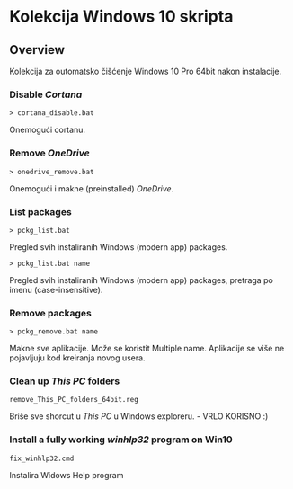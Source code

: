# Kolekcija Windows 10 skripta

## Overview

Kolekcija za outomatsko čišćenje Windows 10 Pro 64bit nakon instalacije.

### Disable *Cortana*

    > cortana_disable.bat
	
Onemogući cortanu.

### Remove *OneDrive*

	> onedrive_remove.bat

Onemogući i makne (preinstalled) *OneDrive*. 

### List packages

    > pckg_list.bat
	
Pregled svih instaliranih Windows (modern app) packages.

    > pckg_list.bat name
	
Pregled svih instaliranih Windows (modern app) packages, pretraga po imenu (case-insensitive).

### Remove packages

    > pckg_remove.bat name
	
Makne sve aplikacije. Može se koristit Multiple name.
Aplikacije se više ne pojavljuju kod kreiranja novog usera.

### Clean up *This PC* folders

    remove_This_PC_folders_64bit.reg
	
Briše sve shorcut u *This PC* u Windows exploreru. - VRLO KORISNO :)

### Install a fully working *winhlp32* program on Win10

    fix_winhlp32.cmd

Instalira Widows Help program

